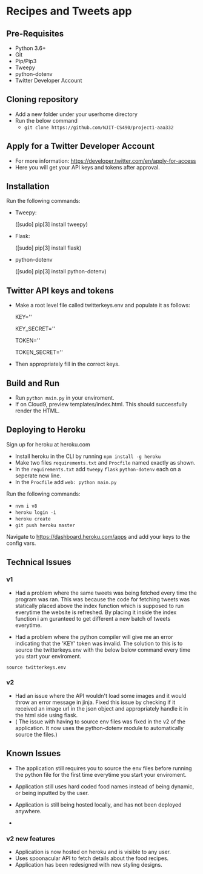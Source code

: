 # Recipes and Tweets app

## Pre-Requisites 

- Python 3.6+
- Git
- Pip/Pip3
- Tweepy
- python-dotenv
- Twitter Developer Account

## Cloning repository 

- Add a new folder under your userhome directory 
- Run the below command 
    - ``` git clone https://github.com/NJIT-CS490/project1-aaa332 ```

## Apply for a Twitter Developer Account

- For more information:  https://developer.twitter.com/en/apply-for-access
- Here you will get your API keys and tokens after approval.

## Installation

 Run the following commands:
 
 - Tweepy:
 
    ([sudo] pip[3] install tweepy)
    
- Flask:

    ([sudo] pip[3] install flask)
    
- python-dotenv

    ([sudo] pip[3] install python-dotenv)
    
## Twitter API keys and tokens

- Make a root level file called twitterkeys.env and populate it as follows:

    KEY=''
    
    KEY_SECRET=''
    
    TOKEN=''
    
    TOKEN_SECRET=''
    
- Then appropriately fill in the correct keys.


## Build and Run

- Run  ``` python main.py ``` in your enviroment.
- If on Cloud9, preview templates/index.html. This should successfully render the HTML.

## Deploying to Heroku

 Sign up for heroku at heroku.com
 
- Install heroku in the CLI by running ``` npm install -g heroku ```
- Make two files ``` requirements.txt ``` and ``` Procfile ``` named exactly as shown.
- In the ``` requirements.txt ``` add ``` tweepy ``` ``` flask ``` ``` python-dotenv ``` each on a seperate new line.
- In the ``` Procfile ``` add ``` web: python main.py ```
 
Run the following commands:
- ``` nvm i v8 ```
- ``` heroku login -i ```
-  ``` heroku create ```
-  ``` git push heroku master ```

Navigate to https://dashboard.heroku.com/apps and add your keys to the config vars.


## Technical Issues

### v1

- Had a problem where the same tweets was being fetched every time  the program was ran.
 This was because the code for fetching tweets was statically placed above the index function
which is supposed to run everytime the website is refreshed. By placing it inside the index function
i am guranteed to get different a new batch of tweets everytime.

 - Had a problem where the python compiler will give me an error indicating that the 'KEY'
 token was invalid. The solution to this is to source the twitterkeys.env with the below 
below command every time you start your enviroment. 

``` source twitterkeys.env ```


### v2
- Had an issue where the API wouldn't load some images and it 
would throw an error message in jinja. Fixed this issue by checking
if it received an image url in the json object and appropriately handle
it in the html side using flask.
- ( The issue with having to source env files was fixed in the v2 of the application.
It now uses the python-dotenv module to automatically source the files.) 

 

## Known Issues

- The application still requires you to source the env files before running the python
file for the first time everytime you start your enviroment.
- Application still uses hard coded food names instead of being dynamic, or being inputted
 by the user.
- Application is still being hosted locally, and has not been deployed anywhere.


- 

    
### v2 new features

- Application is now hosted on heroku and is visible to any user.
- Uses spoonacular API to fetch details about the food recipes.
- Application has been redesigned with new styling designs.



